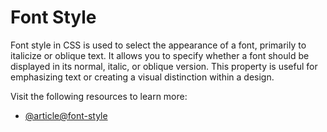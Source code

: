 # Font Style

Font style in CSS is used to select the appearance of a font, primarily to italicize or oblique text. It allows you to specify whether a font should be displayed in its normal, italic, or oblique version. This property is useful for emphasizing text or creating a visual distinction within a design.

Visit the following resources to learn more:

- [@article@font-style](https://developer.mozilla.org/en-US/docs/Web/CSS/font-style)
